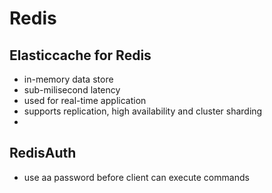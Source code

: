 # Redis

## Elasticcache for Redis
- in-memory data store
- sub-milisecond latency
- used for real-time application
- supports replication, high availability and cluster sharding
-
## RedisAuth
- use aa password before client  can execute commands
